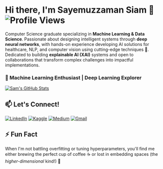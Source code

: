 # Hi there, I'm Sayemuzzaman Siam 👋  ![Profile Views](https://komarev.com/ghpvc/?username=sayemuzzamansiam&color=blue&style=flat-square)  <!-- Visitor counter -->

Computer Science graduate specializing in **Machine Learning & Data Science**. Passionate about designing intelligent systems through **deep neural networks**, with hands-on experience developing AI solutions for healthcare, NLP, and computer vision using cutting-edge techniques 🤖. Dedicated to building **explainable AI (XAI)** systems and open to collaborations that transform complex challenges into impactful implementations.


### 🚀 Machine Learning Enthusiast | Deep Learning Explorer

[![Sam's GitHub Stats](https://github-readme-stats.vercel.app/api?username=sayemuzzamansiam&show_icons=true&theme=radical)](https://github.com/anuraghazra/github-readme-stats)  <!-- GitHub Stats -->



## 📫 Let's Connect!
[![LinkedIn](https://img.shields.io/badge/LinkedIn-0077B5?style=for-the-badge&logo=linkedin&logoColor=white)](https://www.linkedin.com/in/sayemuzzamansiam/)
[![Kaggle](https://img.shields.io/badge/Kaggle-20BEFF?style=for-the-badge&logo=kaggle&logoColor=white)]([https://www.kaggle.com/yourusername](https://www.kaggle.com/sayemuzzaman))
[![Medium](https://img.shields.io/badge/Medium-12100E?style=for-the-badge&logo=medium&logoColor=white)]([https://medium.com/@yourusername](https://medium.com/@sayemuzzaman505))
[![Gmail](https://img.shields.io/badge/Gmail-D14836?style=for-the-badge&logo=gmail&logoColor=white)](mailto:sayemuzzaman505@@gmail.com)


## ⚡ Fun Fact  
When I'm not battling overfitting or tuning hyperparameters, you'll find me either brewing the perfect cup of coffee ☕ or lost in embedding spaces (the *higher-dimensional* kind!) 🧠
